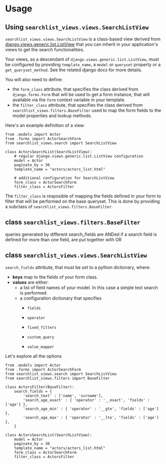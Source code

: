 # Usage

## Using `searchlist_views.views.SearchListView`

`searchlist_views.views.SearchListView` is a class-based view derived from [django.views.generic.list.ListView](https://docs.djangoproject.com/en/1.10/ref/class-based-views/generic-display/#django.views.generic.list.ListView) that you can inherit in your application's views to get the search functionalities.

 Your views, as a descendant of `django.views.generic.list.ListView`, must be configured by providing
 `template_name`, a `model` or `queryset` property or a `get_queryset_method`. See the related django docs for more details.

You will also need to define:

- the `form_class` attribute, that specifies the class derived from `django.forms.Form` that will be used to get a form instance, that will available via the `form` context variable in your template.
- the `filter_class` attribute, that specifies the class derived from `searchlist_views.filters.BaseFilter` used to map the form fields to the model properties and lookup methods.

Here's an example definition of a view:


```
from .models import Actor
from .forms import ActorSearchForm
from searchlist_views.search import SearchListView

class ActorsSearchList(SearchListView):
    # regular django.views.generic.list.ListView configuration
    model = Actor
    paginate_by = 30
    template_name = "actors/actors_list.html"

    # additional configuration for SearchListView
    form_class = ActorSearchForm
    filter_class = ActorsFilter
```

The `filter_class` is resposible of mapping the fields defined in your form to  
filter that will be performed on the base queryset. This is done by providing a subclass
of `searchlist_views.filters.BaseFilter`.

## class `searchlist_views.filters.BaseFilter`

queries generated by different search_fields are ANDed
if a search field is defined for more than one field, are put together with OR

## class `searchlist_views.views.SearchListView`

`search_fields` attribute, that must be set to a python dictionary, where:

- **keys** map to the fields of your form class.
- **values** are either:
    - a list of field names of your model. In this case a simple text search is performed.
    - a configuration dictionary that specifies
        - `fields`
        - `operator`
        
        - `fixed_filters`
        - `custom_query`
        - `value_mapper`

Let's explore all the options



```
from .models import Actor
from .forms import ActorSearchForm
from searchlist_views.search import SearchListView
from searchlist_views.filters import BaseFilter

class ActorsFilter(BaseFilter):
    search_fields = {
        'search_text' : ['name', 'surname'],
        'search_age_exact' : { 'operator' : '__exact', 'fields' : ['age'] },
        'search_age_min' : { 'operator' : '__gte', 'fields' : ['age'] },
        'search_age_max' : { 'operator' : '__lte', 'fields' : ['age'] },  
    }

class ActorsSearchList(SearchListView):
    model = Actor
    paginate_by = 30
    template_name = "actors/actors_list.html"
    form_class = ActorSearchForm
    filter_class = ActorsFilter
```
